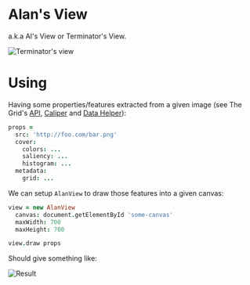 # Alan's View

a.k.a AI's View or Terminator's View.

![Terminator's view](http://www.perivision.net/wordpress/wp-content/uploads/2011/04/bikescan.jpg)

# Using

Having some properties/features extracted from a given image (see The
Grid's [API](https://github.com/the-grd/apidocs),  [Caliper](https://github.com/the-grid/caliper) and [Data Helper](https://github.com/the-grid/data-helper)):

```coffeescript
props =
  src: 'http://foo.com/bar.png'
  cover:
    colors: ...
    saliency: ...
    histogram: ...
  metadata:
    grid: ...
```

We can setup `AlanView` to draw those features into a given canvas:

```coffeescript
view = new AlanView
  canvas: document.getElementById 'some-canvas'
  maxWidth: 700
  maxHeight: 700

view.draw props
```

Should give something like:

![Result](http://i.imgur.com/nTBkab2.png)
